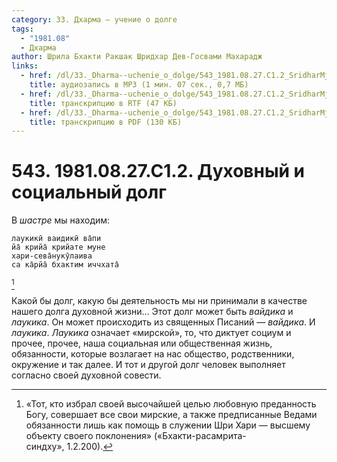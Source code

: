 ```yaml
---
category: 33. Дхарма — учение о долге
tags:
  - "1981.08"
  - Дхарма
author: Шрила Бхакти Ракшак Шридхар Дев-Госвами Махарадж
links:
  - href: /dl/33._Dharma--uchenie_o_dolge/543_1981.08.27.C1.2_SridharMj_Duhovnyj_i_socialnyj_dolg.mp3
    title: аудиозапись в MP3 (1 мин. 07 сек., 0,7 МБ)
  - href: /dl/33._Dharma--uchenie_o_dolge/543_1981.08.27.C1.2_SridharMj_Duhovnyj_i_socialnyj_dolg.rtf
    title: транскрипцию в RTF (47 КБ)
  - href: /dl/33._Dharma--uchenie_o_dolge/543_1981.08.27.C1.2_SridharMj_Duhovnyj_i_socialnyj_dolg.pdf
    title: транскрипцию в PDF (130 КБ)
---
```


# 543. 1981.08.27.C1.2. Духовный и социальный долг

В *шастре* мы находим:

    лаукикӣ ваидикӣ ва̄пи
    йа̄ крийа̄ крийате муне
    хари-сева̄нукӯлаива
    са ка̄рйа̄ бхактим иччхата̄
[^_ftn1]

Какой бы долг, какую бы деятельность мы ни принимали в качестве нашего долга духовной жизни… Этот долг может быть *вайдика* и *лаукика*. Он может происходить из священных Писаний — *вайдика*. И *лаукика*. *Лаукика* означает «мирской», то, что диктует социум и прочее, прочее, наша социальная или общественная жизнь, обязанности, которые возлагает на нас общество, родственники, окружение и так далее. И тот и другой долг человек выполняет согласно своей духовной совести.



[^_ftn1]: «Тот, кто избрал своей высочайшей целью любовную преданность Богу, совершает все свои мирские, а также предписанные Ведами обязанности лишь как помощь в служении Шри Хари — высшему объекту своего поклонения» («Бхакти-расамрита-синдху», 1.2.200).

